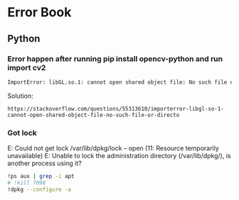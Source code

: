 # Error Book

## Python
### Error happen after running pip install opencv-python and run import cv2
```bash
ImportError: libGL.so.1: cannot open shared object file: No such file or directory
```
Solution:
```
https://stackoverflow.com/questions/55313610/importerror-libgl-so-1-cannot-open-shared-object-file-no-such-file-or-directo
```
### Got lock
E: Could not get lock /var/lib/dpkg/lock – open (11: Resource temporarily unavailable)
E: Unable to lock the administration directory (/var/lib/dpkg/), is another process using it?

```bash
!ps aux | grep -i apt
# !kill 7098
!dpkg --configure -a
```
